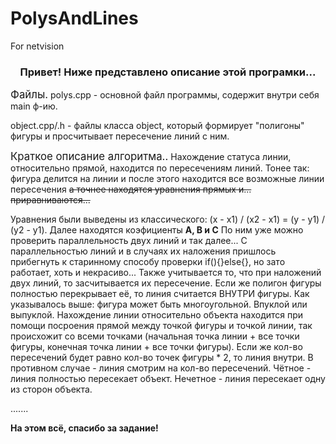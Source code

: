 # PolysAndLines
For netvision


<h3 align="center">Привет! Ниже представлено описание этой програмки...</h3>

<big>Файлы.</big>
polys.cpp - основной файл программы, содержит внутри себя main ф-ию. <p></p>
object.cpp/.h - файлы класса object, который формирует "полигоны" фигуры и просчитывает пересечение линий с ним. 

<big>Краткое описание алгоритма..</big>
Нахождение статуса линии, относительно прямой, находится по пересечениям линий. Тонее так: фигура делится на линии и после этого находится все возможные линии пересечения <del>а точнее находятся уравнения прямых и... приравниваются...</del>
<p></p>
Уравнения были выведены из классического: (x - x1) / (x2 - x1) = (y - y1) / (y2 - y1). Далее находятся коэфициенты <strong>A, B и C</strong>
По ним уже можно проверить параллельность двух линий и так далее...
С параллельностью линий и в случаях их наложения пришлось прибегнуть к старинному способу проверки if(){}else{}, но зато работает, хоть и некрасиво... Также учитывается то, что при наложений двух линий, то засчитывается их пересечение. Если же полигон фигуры полностью перекрывает её, то линия считается ВНУТРИ фигуры.
Как указывалось выше: фигура может быть многоугольной. Впуклой или выпуклой. 
Нахождение линии относительно объекта находится при помощи посроения прямой между точкой фигуры и точкой линии, так происхожит со всеми точками (начальная точка линии + все точки фигуры, конечная точка линии + все точки фигуры). Если же кол-во пересечений будет равно кол-во точек фигуры * 2, то линия внутри. 
В противном случае - линия смотрим на кол-во пересечений. Чётное - линия полностью пересекает объект. Нечетное - линия пересекает одну из сторон объекта.

.......
<p><strong>На этом всё, спасибо за задание! </strong></p>
